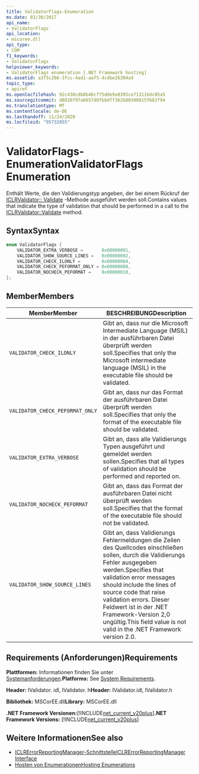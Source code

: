 ```yaml
---
title: ValidatorFlags-Enumeration
ms.date: 03/30/2017
api_name:
- ValidatorFlags
api_location:
- mscoree.dll
api_type:
- COM
f1_keywords:
- ValidatorFlags
helpviewer_keywords:
- ValidatorFlags enumeration [.NET Framework hosting]
ms.assetid: a3f5c266-3fcc-4ad1-aaf5-4cdbe26304ad
topic_type:
- apiref
ms.openlocfilehash: 92c430cdb8b46cf75dde9a8395ce713116dc05a5
ms.sourcegitcommit: d8020797a6657d0fbbdff362b80300815f682f94
ms.translationtype: MT
ms.contentlocale: de-DE
ms.lasthandoff: 11/24/2020
ms.locfileid: "95732855"
---
```

# <a name="validatorflags-enumeration"></a><span data-ttu-id="b6ddd-102">ValidatorFlags-Enumeration</span><span class="sxs-lookup"><span data-stu-id="b6ddd-102">ValidatorFlags Enumeration</span></span>

<span data-ttu-id="b6ddd-103">Enthält Werte, die den Validierungstyp angeben, der bei einem Rückruf der [ICLRValidator:: Validate](iclrvalidator-validate-method.md) -Methode ausgeführt werden soll.</span><span class="sxs-lookup"><span data-stu-id="b6ddd-103">Contains values that indicate the type of validation that should be performed in a call to the [ICLRValidator::Validate](iclrvalidator-validate-method.md) method.</span></span>  
  
## <a name="syntax"></a><span data-ttu-id="b6ddd-104">Syntax</span><span class="sxs-lookup"><span data-stu-id="b6ddd-104">Syntax</span></span>  
  
```cpp  
enum ValidatorFlags {  
    VALIDATOR_EXTRA_VERBOSE =       0x00000001,  
    VALIDATOR_SHOW_SOURCE_LINES =   0x00000002,  
    VALIDATOR_CHECK_ILONLY =        0x00000004,  
    VALIDATOR_CHECK_PEFORMAT_ONLY = 0x00000008,  
    VALIDATOR_NOCHECK_PEFORMAT =    0x00000010,  
};  
```  
  
## <a name="members"></a><span data-ttu-id="b6ddd-105">Member</span><span class="sxs-lookup"><span data-stu-id="b6ddd-105">Members</span></span>  
  
|<span data-ttu-id="b6ddd-106">Member</span><span class="sxs-lookup"><span data-stu-id="b6ddd-106">Member</span></span>|<span data-ttu-id="b6ddd-107">BESCHREIBUNG</span><span class="sxs-lookup"><span data-stu-id="b6ddd-107">Description</span></span>|  
|------------|-----------------|  
|`VALIDATOR_CHECK_ILONLY`|<span data-ttu-id="b6ddd-108">Gibt an, dass nur die Microsoft Intermediate Language (MSIL) in der ausführbaren Datei überprüft werden soll.</span><span class="sxs-lookup"><span data-stu-id="b6ddd-108">Specifies that only the Microsoft intermediate language (MSIL) in the executable file should be validated.</span></span>|  
|`VALIDATOR_CHECK_PEFORMAT_ONLY`|<span data-ttu-id="b6ddd-109">Gibt an, dass nur das Format der ausführbaren Datei überprüft werden soll.</span><span class="sxs-lookup"><span data-stu-id="b6ddd-109">Specifies that only the format of the executable file should be validated.</span></span>|  
|`VALIDATOR_EXTRA_VERBOSE`|<span data-ttu-id="b6ddd-110">Gibt an, dass alle Validierungs Typen ausgeführt und gemeldet werden sollen.</span><span class="sxs-lookup"><span data-stu-id="b6ddd-110">Specifies that all types of validation should be performed and reported on.</span></span>|  
|`VALIDATOR_NOCHECK_PEFORMAT`|<span data-ttu-id="b6ddd-111">Gibt an, dass das Format der ausführbaren Datei nicht überprüft werden soll.</span><span class="sxs-lookup"><span data-stu-id="b6ddd-111">Specifies that the format of the executable file should not be validated.</span></span>|  
|`VALIDATOR_SHOW_SOURCE_LINES`|<span data-ttu-id="b6ddd-112">Gibt an, dass Validierungs Fehlermeldungen die Zeilen des Quellcodes einschließen sollen, durch die Validierungs Fehler ausgegeben werden.</span><span class="sxs-lookup"><span data-stu-id="b6ddd-112">Specifies that validation error messages should include the lines of source code that raise validation errors.</span></span> <span data-ttu-id="b6ddd-113">Dieser Feldwert ist in der .NET Framework-Version 2,0 ungültig.</span><span class="sxs-lookup"><span data-stu-id="b6ddd-113">This field value is not valid in the .NET Framework version 2.0.</span></span>|  
  
## <a name="requirements"></a><span data-ttu-id="b6ddd-114">Requirements (Anforderungen)</span><span class="sxs-lookup"><span data-stu-id="b6ddd-114">Requirements</span></span>  

 <span data-ttu-id="b6ddd-115">**Plattformen:** Informationen finden Sie unter [Systemanforderungen](../../get-started/system-requirements.md).</span><span class="sxs-lookup"><span data-stu-id="b6ddd-115">**Platforms:** See [System Requirements](../../get-started/system-requirements.md).</span></span>  
  
 <span data-ttu-id="b6ddd-116">**Header:** IValidator. idl, IValidator. h</span><span class="sxs-lookup"><span data-stu-id="b6ddd-116">**Header:** IValidator.idl, IValidator.h</span></span>  
  
 <span data-ttu-id="b6ddd-117">**Bibliothek:** MSCorEE.dll</span><span class="sxs-lookup"><span data-stu-id="b6ddd-117">**Library:** MSCorEE.dll</span></span>  
  
 <span data-ttu-id="b6ddd-118">**.NET Framework Versionen:**[!INCLUDE[net_current_v20plus](../../../../includes/net-current-v20plus-md.md)]</span><span class="sxs-lookup"><span data-stu-id="b6ddd-118">**.NET Framework Versions:** [!INCLUDE[net_current_v20plus](../../../../includes/net-current-v20plus-md.md)]</span></span>  
  
## <a name="see-also"></a><span data-ttu-id="b6ddd-119">Weitere Informationen</span><span class="sxs-lookup"><span data-stu-id="b6ddd-119">See also</span></span>

- [<span data-ttu-id="b6ddd-120">ICLRErrorReportingManager-Schnittstelle</span><span class="sxs-lookup"><span data-stu-id="b6ddd-120">ICLRErrorReportingManager Interface</span></span>](iclrerrorreportingmanager-interface.md)
- [<span data-ttu-id="b6ddd-121">Hosten von Enumerationen</span><span class="sxs-lookup"><span data-stu-id="b6ddd-121">Hosting Enumerations</span></span>](hosting-enumerations.md)
